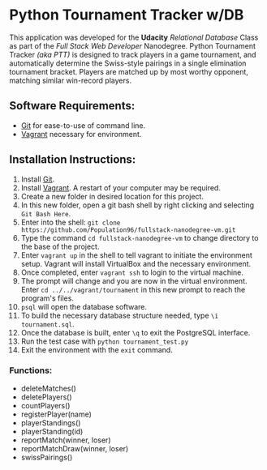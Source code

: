 # Python Tournament Tracker w/DB

This application was developed for the **Udacity** _Relational Database_ Class 
as part of the _Full Stack Web Developer_ Nanodegree.  Python Tournament Tracker
 _(aka PTT)_ is designed to track players in a game tournament, and 
 automatically determine the Swiss-style pairings in a single elimination 
 tournament bracket.  Players are matched up by most worthy opponent, matching
 similar win-record players.

## Software Requirements:

- [Git](https://git-scm.com/) for ease-to-use of command line.
- [Vagrant](https://www.vagrantup.com/) necessary for environment.
 
## Installation Instructions:

1. Install [Git](https://git-scm.com/).
2. Install [Vagrant](https://www.vagrantup.com/).  A restart of your computer
may be required.
3. Create a new folder in desired location for this project.
4. In this new folder, open a git bash shell by right clicking and selecting 
`Git Bash Here`.
5. Enter into the shell: `git clone https://github.com/Population96/fullstack-nanodegree-vm.git`
6. Type the command `cd fullstack-nanodegree-vm` to change directory to the base
of the project.
7. Enter `vagrant up` in the shell to tell vagrant to initiate the environment 
setup.  Vagrant will install VirtualBox and the necessary environment.
8. Once completed, enter `vagrant ssh` to login to the virtual machine.
9. The prompt will change and you are now in the virtual environment.  Enter `cd ../../vagrant/tournament` in this new prompt to reach the program's files.
10. `psql` will open the database software.
11. To build the necessary database structure needed, type `\i tournament.sql`.
12. Once the database is built, enter `\q` to exit the PostgreSQL interface.
13. Run the test case with `python tournament_test.py`
14. Exit the environment with the `exit` command.

### Functions:

- deleteMatches()
- deletePlayers()
- countPlayers()
- registerPlayer(name)
- playerStandings()
- playerStanding(id)
- reportMatch(winner, loser)
- reportMatchDraw(winner, loser)
- swissPairings()
